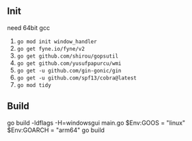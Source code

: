 ## Init
need 64bit gcc
1. `go mod init window_handler`
2. `go get fyne.io/fyne/v2`
2. `go get github.com/shirou/gopsutil`
3. `go get github.com/yusufpapurcu/wmi`
4. `go get -u github.com/gin-gonic/gin`
5. `go get -u github.com/spf13/cobra@latest`
2. `go mod tidy`

## Build
go build -ldflags -H=windowsgui main.go
$Env:GOOS = "linux"
$Env:GOARCH = "arm64"
go build
